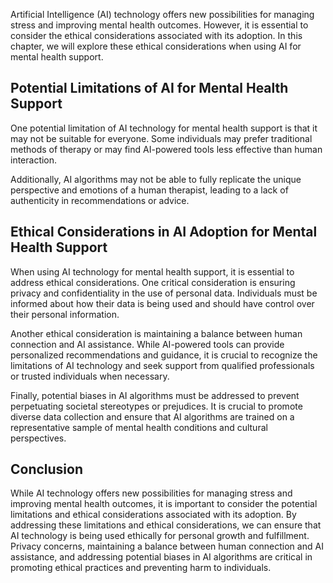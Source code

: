 
Artificial Intelligence (AI) technology offers new possibilities for managing stress and improving mental health outcomes. However, it is essential to consider the ethical considerations associated with its adoption. In this chapter, we will explore these ethical considerations when using AI for mental health support.

Potential Limitations of AI for Mental Health Support
-----------------------------------------------------

One potential limitation of AI technology for mental health support is that it may not be suitable for everyone. Some individuals may prefer traditional methods of therapy or may find AI-powered tools less effective than human interaction.

Additionally, AI algorithms may not be able to fully replicate the unique perspective and emotions of a human therapist, leading to a lack of authenticity in recommendations or advice.

Ethical Considerations in AI Adoption for Mental Health Support
---------------------------------------------------------------

When using AI technology for mental health support, it is essential to address ethical considerations. One critical consideration is ensuring privacy and confidentiality in the use of personal data. Individuals must be informed about how their data is being used and should have control over their personal information.

Another ethical consideration is maintaining a balance between human connection and AI assistance. While AI-powered tools can provide personalized recommendations and guidance, it is crucial to recognize the limitations of AI technology and seek support from qualified professionals or trusted individuals when necessary.

Finally, potential biases in AI algorithms must be addressed to prevent perpetuating societal stereotypes or prejudices. It is crucial to promote diverse data collection and ensure that AI algorithms are trained on a representative sample of mental health conditions and cultural perspectives.

Conclusion
----------

While AI technology offers new possibilities for managing stress and improving mental health outcomes, it is important to consider the potential limitations and ethical considerations associated with its adoption. By addressing these limitations and ethical considerations, we can ensure that AI technology is being used ethically for personal growth and fulfillment. Privacy concerns, maintaining a balance between human connection and AI assistance, and addressing potential biases in AI algorithms are critical in promoting ethical practices and preventing harm to individuals.
